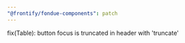 ```yaml
---
"@frontify/fondue-components": patch
---
```


fix(Table): button focus is truncated in header with 'truncate'
